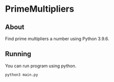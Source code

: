 # PrimeMultipliers
## About
Find prime multipliers a number using Python 3.9.6.
## Running
You can run program using python.
```
python3 main.py
```
